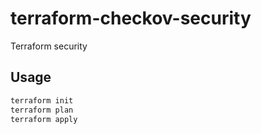 # terraform-checkov-security

Terraform security

## Usage
```bash
terraform init
terraform plan
terraform apply
```
